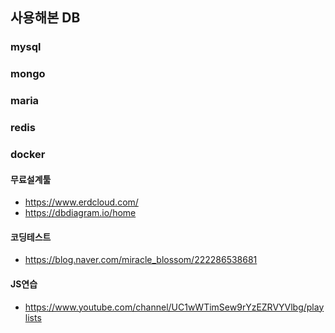 ## 사용해본 DB
### mysql

### mongo

### maria

### redis

### docker

#### 무료설계툴
- https://www.erdcloud.com/
- https://dbdiagram.io/home

#### 코딩테스트
- https://blog.naver.com/miracle_blossom/222286538681

#### JS연습
- https://www.youtube.com/channel/UC1wWTimSew9rYzEZRVYVlbg/playlists
